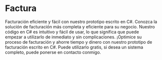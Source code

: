 # Factura

Facturación eficiente y fácil con nuestro prototipo escrito en C#. Conozca la solución de facturación más completa y eficiente para su negocio. Nuestro código en C# es intuitivo y fácil de usar, lo que significa que puede empezar a utilizarlo de inmediato y sin complicaciones. ¡Optimice su proceso de facturación y ahorre tiempo y dinero con nuestro prototipo de facturación escrito en C#. Puede utilizarlo gratis, si desea un sistema completo, puede ponerse en contacto conmigo.
